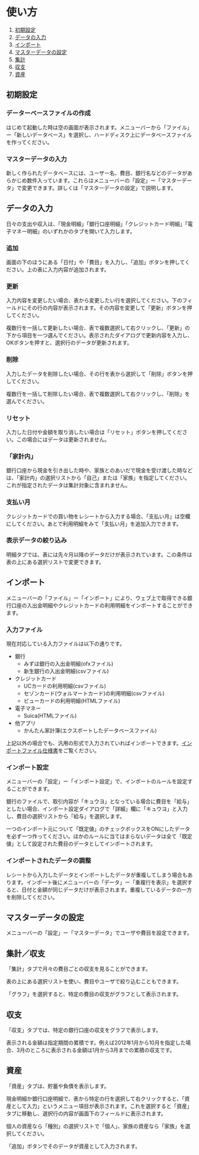 
# 使い方

1. [初期設定](#init)
1. [データの入力](#input)
1. [インポート](#import)
1. [マスターデータの設定](#master)
1. [集計](#summary)
1. [収支](#balance)
1. [資産](#asset)


## <a id="init"></a>初期設定

### データーベースファイルの作成

はじめて起動した時は空の画面が表示されます。メニューバーから「ファイル」ー「新しいデータベース」を選択し、ハードディスク上にデータベースファイルを作ってください。

### マスターデータの入力

新しく作られたデータベースには、ユーザー名、費目、銀行名などのデータがあらかじめ数件入っています。これらはメニューバーの「設定」ー「マスターデータ」で変更できます。詳しくは「マスターデータの設定」で説明します。

## <a id="input"></a>データの入力

日々の支出や収入は、「現金明細」「銀行口座明細」「クレジットカード明細」「電子マネー明細」のいずれかのタブを開いて入力します。

### 追加

画面の下のほうにある「日付」や「費目」を入力し、「追加」ボタンを押してください。上の表に入力内容が追加されます。

### 更新

入力内容を変更したい場合、表から変更したい行を選択してください。下のフィールドにその行の内容が表示されます。その内容を変更して「更新」ボタンを押してください。

複数行を一括して更新したい場合、表で複数選択して右クリックし、「更新」の下から項目を一つ選んでください。表示されたダイアログで更新内容を入力し、OKボタンを押すと、選択行のデータが更新されます。

### 削除

入力したデータを削除したい場合、その行を表から選択して「削除」ボタンを押してください。

複数行を一括して削除したい場合、表で複数選択して右クリックし、「削除」を選んでください。

### リセット

入力した日付や金額を取り消したい場合は「リセット」ボタンを押してください。この場合にはデータは更新されません。

### 「家計内」

銀行口座から現金を引き出した時や、家族とのあいだで現金を受け渡した時などは、「家計内」の選択リストから「自己」または「家族」を指定してください。これが指定されたデータは集計対象に含まれません。

### 支払い月

クレジットカードでの買い物をレシートから入力する場合、「支払い月」は空欄にしてください。あとで利用明細をみて「支払い月」を追加入力できます。

### 表示データの絞り込み

明細タブでは、表には先々月以降のデータだけが表示されています。この条件は表の上にある選択リストで変更できます。


## <a id="import"></a>インポート

メニューバーの「ファイル」ー「インポート」により、ウェブ上で取得できる銀行口座の入出金明細やクレジットカードの利用明細をインポートすることができます。

### 入力ファイル

現在対応している入力ファイルは以下の通りです。

* 銀行
    * みずほ銀行の入出金明細(ofxファイル)
    * 新生銀行の入出金明細(csvファイル)
* クレジットカード
    * UCカードの利用明細(csvファイル)
    * セゾンカード(ウォルマートカード)の利用明細(csvファイル)
    * ビューカードの利用明細(HTMLファイル)
* 電子マネー
    * Suica(HTMLファイル)
* 他アプリ
    * かんたん家計簿(エクスポートしたデータベースファイル)

上記以外の場合でも、汎用の形式で入力されていればインポートできます。[インポートファイル仕様書](https://github.com/kazhik/Kmoney/wiki/%E3%82%A4%E3%83%B3%E3%83%9D%E3%83%BC%E3%83%88%E3%83%95%E3%82%A1%E3%82%A4%E3%83%AB%E4%BB%95%E6%A7%98%E6%9B%B8)をご覧ください。

### インポート設定

メニューバーの「設定」ー「インポート設定」で、インポートのルールを設定することができます。

銀行のファイルで、取引内容が「キュウヨ」となっている場合に費目を「給与」としたい場合、インポート設定ダイアログで「詳細」欄に「キュウヨ」と入力し、費目の選択リストから「給与」を選択します。

一つのインポート元について「既定値」のチェックボックスをONにしたデータを必ず一つ作ってください。ほかのルールに当てはまらないデータは全て「既定値」として設定された費目のデータとしてインポートされます。

### インポートされたデータの調整

レシートから入力したデータとインポートしたデータが重複してしまう場合もあります。インポート後にメニューバーの「データ」ー「重複行を表示」を選択すると、日付と金額が同じデータだけが表示されます。重複しているデータの一方を削除してください。

## <a id="master"></a>マスターデータの設定

メニューバーの「設定」ー「マスターデータ」でユーザや費目を設定できます。


## <a id="summary"></a>集計／収支

「集計」タブで月々の費目ごとの収支を見ることができます。

表の上にある選択リストを使い、費目やユーザで絞り込むこともできます。

「グラフ」を選択すると、特定の費目の収支がグラフとして表示されます。

## <a id="balance"></a>収支

「収支」タブでは、特定の銀行口座の収支をグラフで表示します。

表示される金額は指定期間の累積です。例えば2012年1月から10月を指定した場合、3月のところに表示される金額は1月から3月までの累積の収支です。

## <a id="asset"></a>資産

「資産」タブは、貯蓄や負債を表示します。

現金明細か銀行口座明細で、表から特定の行を選択して右クリックすると、「資産として入力」というメニュー項目が表示されます。これを選択すると「資産」タブに移動し、選択行の内容が画面下のフィールドに表示されます。

個人の資産なら「種別」の選択リストで「個人」、家族の資産なら「家族」を選択してください。

「追加」ボタンでそのデータが資産として入力されます。



